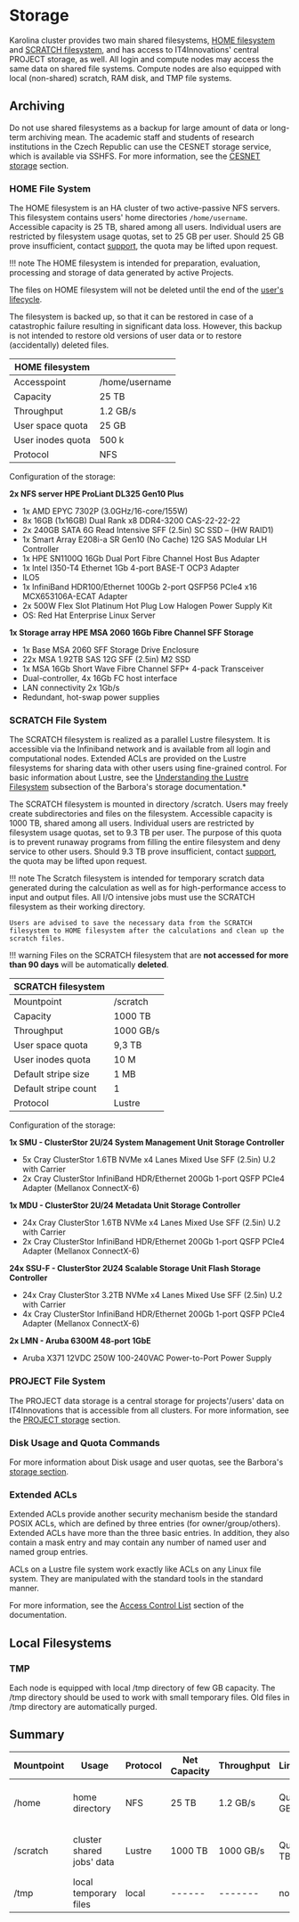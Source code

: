 # Storage

Karolina cluster provides two main shared filesystems, [HOME filesystem][1] and [SCRATCH filesystem][2], and has access to IT4Innovations' central PROJECT storage, as well. All login and compute nodes may access the same data on shared file systems. Compute nodes are also equipped with local (non-shared) scratch, RAM disk, and TMP file systems.

## Archiving

Do not use shared filesystems as a backup for large amount of data or long-term archiving mean. The academic staff and students of research institutions in the Czech Republic can use the CESNET storage service, which is available via SSHFS.
For more information, see the [CESNET storage][6] section.

### HOME File System

The HOME filesystem is an HA cluster of two active-passive NFS servers. This filesystem contains users' home directories `/home/username`. Accessible capacity is 25 TB, shared among all users. Individual users are restricted by filesystem usage quotas, set to 25 GB per user. Should 25 GB prove insufficient, contact [support][d], the quota may be lifted upon request.

!!! note
    The HOME filesystem is intended for preparation, evaluation, processing and storage of data generated by active Projects.

The files on HOME filesystem will not be deleted until the end of the [user's lifecycle][4].

The filesystem is backed up, so that it can be restored in case of a catastrophic failure resulting in significant data loss. However, this backup is not intended to restore old versions of user data or to restore (accidentally) deleted files.

| HOME filesystem      |                 |
| -------------------- | --------------- |
| Accesspoint          | /home/username  |
| Capacity             | 25 TB           |
| Throughput           | 1.2 GB/s        |
| User space quota     | 25 GB           |
| User inodes quota    | 500 k           |
| Protocol             | NFS             |

 Configuration of the storage:

**2x NFS server HPE ProLiant DL325 Gen10 Plus**

* 1x AMD EPYC 7302P (3.0GHz/16-core/155W)
* 8x 16GB (1x16GB) Dual Rank x8 DDR4-3200 CAS-22-22-22
* 2x 240GB SATA 6G Read Intensive SFF (2.5in) SC SSD – (HW RAID1)
* 1x Smart Array E208i-a SR Gen10 (No Cache) 12G SAS Modular LH Controller
* 1x HPE SN1100Q 16Gb Dual Port Fibre Channel Host Bus Adapter
* 1x Intel I350-T4 Ethernet 1Gb 4-port BASE-T OCP3 Adapter
* ILO5
* 1x InfiniBand HDR100/Ethernet 100Gb 2-port QSFP56 PCIe4 x16 MCX653106A-ECAT Adapter
* 2x 500W Flex Slot Platinum Hot Plug Low Halogen Power Supply Kit
* OS: Red Hat Enterprise Linux Server

**1x Storage array HPE MSA 2060 16Gb Fibre Channel SFF Storage**

* 1x Base MSA 2060 SFF Storage Drive Enclosure
* 22x MSA 1.92TB SAS 12G SFF (2.5in) M2 SSD
* 1x MSA 16Gb Short Wave Fibre Channel SFP+ 4-pack Transceiver
* Dual-controller, 4x 16Gb FC host interface
* LAN connectivity 2x 1Gb/s
* Redundant, hot-swap power supplies

### SCRATCH File System

The SCRATCH filesystem is realized as a parallel Lustre filesystem. It is accessible via the Infiniband network and is available from all login and computational nodes. Extended ACLs are provided on the Lustre filesystems for sharing data with other users using fine-grained control. For basic information about Lustre, see the [Understanding the Lustre Filesystem][7] subsection of the Barbora's storage documentation.*

The SCRATCH filesystem is mounted in directory /scratch. Users may freely create subdirectories and files on the filesystem. Accessible capacity is 1000 TB, shared among all users. Individual users are restricted by filesystem usage quotas, set to 9.3 TB per user. The purpose of this quota is to prevent runaway programs from filling the entire filesystem and deny service to other users. Should 9.3 TB prove insufficient, contact [support][d], the quota may be lifted upon request.

!!! note
    The Scratch filesystem is intended for temporary scratch data generated during the calculation as well as for high-performance access to input and output files. All I/O intensive jobs must use the SCRATCH filesystem as their working directory.

    Users are advised to save the necessary data from the SCRATCH filesystem to HOME filesystem after the calculations and clean up the scratch files.

!!! warning
    Files on the SCRATCH filesystem that are **not accessed for more than 90 days** will be automatically **deleted**.

| SCRATCH filesystem   |           |
| -------------------- | --------- |
| Mountpoint           | /scratch  |
| Capacity             | 1000 TB   |
| Throughput           | 1000 GB/s |
| User space quota     | 9,3 TB    |
| User inodes quota    | 10 M      |
| Default stripe size  | 1 MB      |
| Default stripe count | 1         |
| Protocol             | Lustre    |

Configuration of the storage:

**1x SMU - ClusterStor 2U/24 System Management Unit Storage Controller**

* 5x Cray ClusterStor 1.6TB NVMe x4 Lanes Mixed Use SFF (2.5in) U.2 with Carrier
* 2x Cray ClusterStor InfiniBand HDR/Ethernet 200Gb 1-port QSFP PCIe4 Adapter (Mellanox ConnectX-6)

**1x MDU - ClusterStor 2U/24 Metadata Unit Storage Controller**

* 24x Cray ClusterStor 1.6TB NVMe x4 Lanes Mixed Use SFF (2.5in) U.2 with Carrier
* 2x Cray ClusterStor InfiniBand HDR/Ethernet 200Gb 1-port QSFP PCIe4 Adapter (Mellanox ConnectX-6)

**24x SSU-F - ClusterStor 2U24 Scalable Storage Unit Flash Storage Controller**

* 24x Cray ClusterStor 3.2TB NVMe x4 Lanes Mixed Use SFF (2.5in) U.2 with Carrier
* 4x Cray ClusterStor InfiniBand HDR/Ethernet 200Gb 1-port QSFP PCIe4 Adapter (Mellanox ConnectX-6)

**2x LMN - Aruba 6300M 48-port 1GbE**

* Aruba X371 12VDC 250W 100-240VAC Power-to-Port Power Supply

### PROJECT File System

The PROJECT data storage is a central storage for projects'/users' data on IT4Innovations that is accessible from all clusters.
For more information, see the [PROJECT storage][9] section.

### Disk Usage and Quota Commands

For more information about Disk usage and user quotas, see the Barbora's [storage section][8].

### Extended ACLs

Extended ACLs provide another security mechanism beside the standard POSIX ACLs, which are defined by three entries (for owner/group/others). Extended ACLs have more than the three basic entries. In addition, they also contain a mask entry and may contain any number of named user and named group entries.

ACLs on a Lustre file system work exactly like ACLs on any Linux file system. They are manipulated with the standard tools in the standard manner.

For more information, see the [Access Control List][10] section of the documentation.

## Local Filesystems

### TMP

Each node is equipped with local /tmp directory of few GB capacity. The /tmp directory should be used to work with small temporary files. Old files in /tmp directory are automatically purged.

## Summary

| Mountpoint | Usage                     | Protocol | Net Capacity   | Throughput | Limitations | Access                  | Services                    |        |
| ---------- | ------------------------- | -------- | -------------- | ---------- | ----------- | ----------------------- | --------------------------- | ------ |
| /home      | home directory            | NFS      | 25 TB        | 1.2 GB/s     | Quota 25 GB | Compute and login nodes | backed up                   |        |
| /scratch   | cluster shared jobs' data | Lustre   | 1000 TB        | 1000 GB/s  | Quota 9.3 TB| Compute and login nodes | files older 90 days removed |        |
| /tmp       | local temporary files     | local    | ------   | -------   | none        | Compute / login nodes   | auto                        | purged |

[1]: #home-file-system
[2]: #scratch-file-system
[4]: ../general/obtaining-login-credentials/obtaining-login-credentials.md
[5]: #project-file-system
[6]: ../storage/cesnet-storage.md
[7]: ../barbora/storage.md#understanding-the-lustre-filesystems
[8]: ../barbora/storage.md#disk-usage-and-quota-commands
[9]: ../storage/project-storage.md
[10]: ../storage/standard-file-acl.md

[a]: http://www.nas.nasa.gov
[b]: http://www.nas.nasa.gov/hecc/support/kb/Lustre_Basics_224.html#striping
[c]: http://doc.lustre.org/lustre_manual.xhtml#managingstripingfreespace
[d]: https://support.it4i.cz/rt
[e]: http://man7.org/linux/man-pages/man1/nfs4_setfacl.1.html
[l]: http://man7.org/linux/man-pages/man1/nfs4_getfacl.1.html
